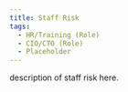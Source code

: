 ```yaml
---
title: Staff Risk
tags: 
  - HR/Training (Role)
  - CIO/CTO (Role)
  - Placeholder
---
```


description of staff risk here.